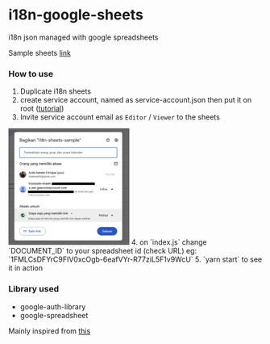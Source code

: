 # i18n-google-sheets
i18n json managed with google spreadsheets

Sample sheets [link](https://docs.google.com/spreadsheets/d/1FMLCsDFYrC9FIV0xcOgb-6eafVYr-R77ziL5F1v9WcU/edit?gid=247846459#gid=247846459)

### How to use

1. Duplicate i18n sheets
2. create service account, named as service-account.json then put it on root ([tutorial](https://cloud.google.com/iam/docs/service-accounts-create))
3. Invite service account email as `Editor` / `Viewer` to the sheets
<img src="./img/share.png" width="240" />
4. on `index.js` change `DOCUMENT_ID` to your spreadsheet id (check URL) eg: `1FMLCsDFYrC9FIV0xcOgb-6eafVYr-R77ziL5F1v9WcU`
5. `yarn start` to see it in action

### Library used

- google-auth-library
- google-spreadsheet

Mainly inspired from [this](https://medium.com/js-dojo/manage-i18n-translations-from-google-sheet-e2ccc340aa3)